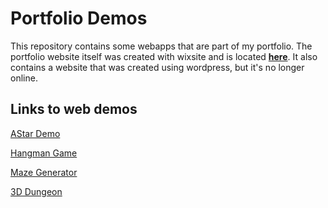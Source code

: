 # Portfolio Demos

This repository contains some webapps that are part of my portfolio. The portfolio website itself was created with wixsite and is located [**here**](/astar_demo/index.html). It also contains a website that was created using wordpress, but it's no longer online.

## Links to web demos

[AStar Demo](https://lordbenedikt.github.io/portfolio_siteground/astar_demo/index.html)

[Hangman Game](https://lordbenedikt.github.io/portfolio_siteground/hangman/index.html)

[Maze Generator](https://lordbenedikt.github.io/portfolio_siteground/maze_generator/index.html)

[3D Dungeon](https://lordbenedikt.github.io/portfolio_siteground/3D-Dungeon_webgl/index.html)